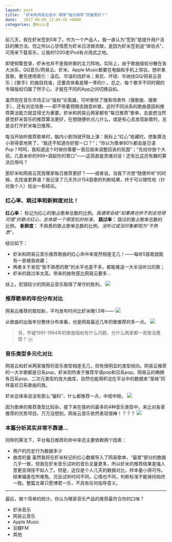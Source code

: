 ```yaml
---
layout: post
title:  "虾米和网易云音乐 哪家“每日推荐”质量更好？"
date:   2017-06-05 12:45:45 +0800
categories: [Music]
---
```

前几天，我在虾米签到5年了。作为一个产品人，我一直认为“签到”是提升用户活跃的懒方法。但之所以心甘情愿为虾米日活做贡献，是因为虾米签到送“体验点”，可用来下载音乐，让我的120G老iPod有点用武之地。

即使频繁登录，虾米也并不是我听歌的主力阵地。实际上，由于歌曲版权分散在各大派系，QQ音乐/网易云、虾米、Apple Music都要在电脑和手机上常驻。想听某首歌，要先使用索引：滚石、华谊的找虾米；索尼、环球、华纳找QQ/网易云音乐；《歌手》的曲目找谁，还要具体看是哪一季的🙄 。总之，每个歌手不同时期的专辑版权归属了然于心，才能在不同的App之间切换自如。

虽然现在音乐市场正以“版权”论英雄，可听歌除了搜索场景外（搜歌曲、搜歌手），还有浏览场景——即不带着预期去随意听歌，这时不同派系的歌曲基因和推荐算法能力就显得尤为重要。虾米和网易云两家都有“每日推荐”歌单，总是想当然感觉虾米音乐的推荐算法更好，在想随便听点儿什么，或是有心去发现新歌时，总是会打开虾米每日推荐。

每当开始听推荐歌单时，脑内小剧场就开始上演：我标上“红心”收藏时，想象算法小哥得意地笑了，“我还不知道你好那一口？”；“你以为歌单80%都会是日语Pop？呵呵，我知道这个时候你需要一首后摇来调整回丧的氛围”；“先给你放个大招，几首未听的999+调起你的胃口”——这简直是灵魂对话！还有比这还有趣的算法应用吗？

那虾米和网易云究竟哪家每日推荐更好？——或者说，当我下次想“随便听听”的时候，去找谁更靠谱？我记录了几天共计154首歌的判断结果，终于可以理性地（针对我个人）给出一些结论。

### 红心率、跳过率和新鲜度对比！

**红心率：** 标记为红心的歌占歌单总数的比例。*我通常会给“如果再也听不到会觉得可惜”的歌点红心，总体是一个很宽松的标准。*
**跳过率：** 跳过的歌占歌单总数的比例。
**新鲜度：** 不熟悉的歌占歌单总数的比例。*没听过或没印象都视为“不熟悉”。*

结论如下：
- 虾米和网易云音乐推荐歌曲的红心命中率竟然相差无几！——每听5首歌就能有一首被我收藏；
- 两者关于发现“我不熟悉的歌”的水平也差不多，都能推送一大半没听过的歌；
- 虾米的跳过率太高，带来的挫败感比网易云要多…

综上，犯错较少的网易云音乐取得了保守的胜利。
<img src=“[http://om8elxcsh.bkt.clouddn.com/1111.png]”>

### 推荐歌单的年份分布对比
网易云推荐的歌较新，平均发布时间比虾米晚1.5年——
<img src=“[http://om8elxcsh.bkt.clouddn.com/2222.png]”>

从歌曲的出版年份整体分布来看，也是网易最近几年的歌推荐的多一点。
<img src=“[http://om8elxcsh.bkt.clouddn.com/3333.png]”>

> 另，怀疑1991-1994年的歌曲版权有什么问题，为什么两家都一首歌没推荐？
￼

### 音乐类型多元化对比

网易云和虾米两家推荐的音乐类型相差无几，但有很明显的类型倾向。网易云推荐的一大半歌都是日系pop，虾米则热衷于推荐华语pop和日系pop。网易云的确拥有日系pop、二次元类型的庞大曲库，自然也能用积淀在平台中的数据来“笼络”同样喜欢日系歌曲的我。

虾米总体来说没有那么“偏科”，什么都推荐一点，中规中矩。
<img src=“[http://om8elxcsh.bkt.clouddn.com/FC6D4D1B-4FDB-453D-999A-601E85A4EB7F.png]”>

因为歌单的推荐类型比较杂，接下来在我听的最多的4种音乐类型中，来比对各家推荐的优势项目。万万没想到，网易云音乐依然表现很棒！？？？
<img src=“[http://om8elxcsh.bkt.clouddn.com/8484C424-3CC8-499C-A54E-592C490DEE00.png]”>
### 本篇分析其实非常不靠谱…

同样的算法下，平台每日推荐的命中率还主要依赖两个因素：
- 用户的历史行为数据多少
- 曲库的量
虽然我将在虾米标记的红心数据导入了网易歌单，“最爱”部分的数据几乎一致，但我在虾米音乐试听的音乐总量更多，所以虾米的推荐结果差强人意更显得技不如人了。但是，这仅是个人几天的数据对比，样本量小得可怜，结果偏差在所难免。况且试听时间不同，心情也不同，判断标准不能保持始终一致。整篇文章只愿博君一乐，不具有任何指导意义。
----
最后，做个简单的统计。你认为哪家音乐产品的推荐最符合你的口味？
- 虾米音乐
- 网易云音乐
- Apple Music
- 豆瓣FM
- 其他
